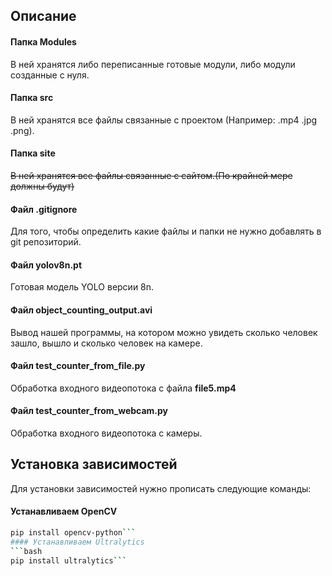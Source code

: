 ## Описание
#### Папка Modules
В ней хранятся либо переписанные готовые модули, либо модули созданные с нуля.
#### Папка src
В ней хранятся все файлы связанные с проектом (Например: .mp4 .jpg .png).
#### Папка site
~~В ней хранятся все файлы связанные с сайтом.(По крайней мере должны будут)~~
#### Файл .gitignore
Для того, чтобы определить какие файлы и папки не нужно добавлять в git репозиторий.
#### Файл yolov8n.pt
Готовая модель YOLO версии 8n.
#### Файл object_counting_output.avi
Вывод нашей программы, на котором можно увидеть сколько человек зашло, вышло и сколько человек на камере.
#### Файл test_counter_from_file.py
Обработка входного видеопотока с файла **file5.mp4**
#### Файл test_counter_from_webcam.py
Обработка входного видеопотока с камеры.
## Установка зависимостей
Для установки зависимостей нужно прописать следующие команды:
#### Устанавливаем OpenCV
```bash
pip install opencv-python```
#### Устанавливаем Ultralytics
```bash
pip install ultralytics```
